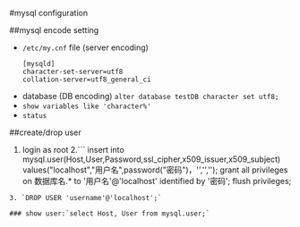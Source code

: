 #mysql configuration

##mysql encode setting

*  `/etc/my.cnf` file (server encoding)
	```
	[mysqld]
	character-set-server=utf8
	collation-server=utf8_general_ci
	```
* database (DB encoding)
	`alter database testDB character set utf8;`
* `show variables like 'character%'`
* `status`

##create/drop user

1. login as root
2.```
	 insert into mysql.user(Host,User,Password,ssl_cipher,x509_issuer,x509_subject) values("localhost","用户名",password("密码")，'','','');
	grant all privileges on 数据库名.* to '用户名'@'localhost' identified by '密码';
	flush privileges;
```
3. `DROP USER 'username'@'localhost';` 

### show user:`select Host, User from mysql.user;`
